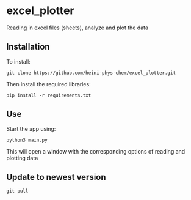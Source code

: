 # excel_plotter
Reading in excel files (sheets), analyze and plot the data

## Installation
To install:
```
git clone https://github.com/heini-phys-chem/excel_plotter.git
```
Then install the required libraries:
```
pip install -r requirements.txt
```

## Use
Start the app using:
```
python3 main.py
```
This will open a window with the corresponding options of reading and plotting data

## Update to newest version
```
git pull
```
